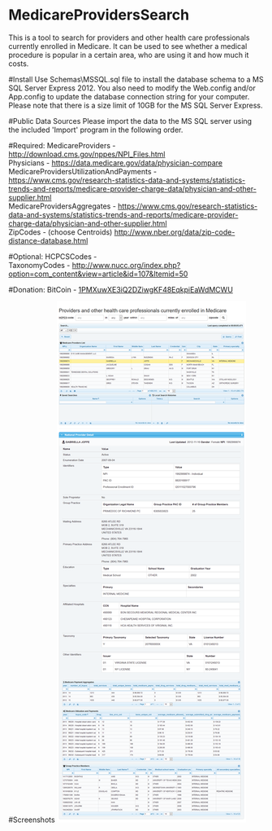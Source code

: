 # MedicareProvidersSearch
This is a tool to search for providers and other health care professionals currently enrolled in Medicare.
It can be used to see whether a medical procedure is popular in a certain area, who are using it and how much it costs.

#Install
Use Schemas\MSSQL.sql file to install the database schema to a MS SQL Server Express 2012.
You also need to modify the Web.config and/or App.config to update the database connection string for your computer.
Please note that there is a size limit of 10GB for the MS SQL Server Express.

#Public Data Sources
Please import the data to the MS SQL server using the included 'Import' program in the following order.

#Required:
MedicareProviders - http://download.cms.gov/nppes/NPI_Files.html <br/>
Physicians - https://data.medicare.gov/data/physician-compare <br/>
MedicareProvidersUtilizationAndPayments - https://www.cms.gov/research-statistics-data-and-systems/statistics-trends-and-reports/medicare-provider-charge-data/physician-and-other-supplier.html <br/>
MedicareProvidersAggregates - https://www.cms.gov/research-statistics-data-and-systems/statistics-trends-and-reports/medicare-provider-charge-data/physician-and-other-supplier.html <br/>
ZipCodes - (choose Centroids) http://www.nber.org/data/zip-code-distance-database.html

#Optional:
HCPCSCodes -  <br/>
TaxonomyCodes - http://www.nucc.org/index.php?option=com_content&view=article&id=107&Itemid=50

#Donation:
BitCoin - [1PMXuwXE3iQ2DZiwgKF48EqkpiEaWdMCWU](bitcoin:1PMXuwXE3iQ2DZiwgKF48EqkpiEaWdMCWU)

#Screenshots
![ScreenShot 1](https://github.com/kh-nguyen/MedicareProvidersSearch/raw/master/MedicareProvidersSearch/Screenshot.png)
